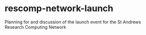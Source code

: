 # rescomp-network-launch
Planning for and discussion of the launch event for the St Andrews Research Computing Network
